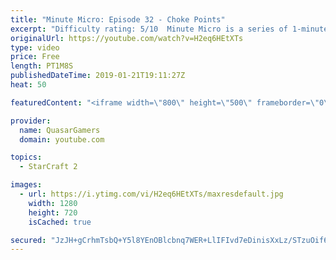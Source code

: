 ```yaml
---
title: "Minute Micro: Episode 32 - Choke Points"
excerpt: "Difficulty rating: 5/10  Minute Micro is a series of 1-minute videos explaining how to perform common micro techniques. This episode is on getting the most out of a choke point.  twitch.tv/Quasarprintf"
originalUrl: https://youtube.com/watch?v=H2eq6HEtXTs
type: video
price: Free
length: PT1M8S
publishedDateTime: 2019-01-21T19:11:27Z
heat: 50

featuredContent: "<iframe width=\"800\" height=\"500\" frameborder=\"0\" src=\"https://www.youtube.com/embed/H2eq6HEtXTs\" allow=\"accelerometer; autoplay; encrypted-media; gyroscope; picture-in-picture\" allowfullscreen></iframe>"

provider:
  name: QuasarGamers
  domain: youtube.com

topics:
  - StarCraft 2

images:
  - url: https://i.ytimg.com/vi/H2eq6HEtXTs/maxresdefault.jpg
    width: 1280
    height: 720
    isCached: true

secured: "JzJH+gCrhmTsbQ+Y5l8YEnOBlcbnq7WER+LlIFIvd7eDinisXxLz/STzuOif6uwuck2lszpPrfm1c7bxTbzx+SKV5m5tztakYvQ74TxbX8UKzoOINZMw6i2GTpdxA2BdjvH59x8Y68X50er1t4rBCDZ3ZAT11QUAMn2tNdfOJq3UVFOFxLerO/MCDvXP2IeBALTw4syJzRlXyMZaiGez5blIw4mQHcGkKTBlnNn261tlXXCz+hJPMGHG+fm+NB3et6nUTNLXBkUMSViiB6dUjh7/YYqhwhWO5UIChF0f8JBV5NyKdheErcGyNPgAwGcTQ/UGxfotgBxPVIhS/SNaeqAtm3203kqae6AZmZ55h60I9tGwnQVJ+fHsDcCx5z/A1ycp/JjLwBas3sKmnzRVfWCSH7ZsPxSo8U6dLeKav4c=;onezAckAGEUavYSl4dzMqA=="
---
```


